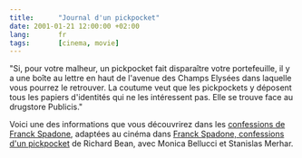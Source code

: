 ```yaml
---
title:      "Journal d'un pickpocket"
date: 2001-01-21 12:00:00 +02:00
lang:       fr
tags:       [cinema, movie]
---
```


"Si, pour votre malheur, un pickpocket fait disparaître votre portefeuille, il y a une boîte au lettre en haut de l'avenue des Champs Elysées dans laquelle vous pourrez le retrouver. La coutume veut que les pickpockets y déposent tous les papiers d'identités qui ne les intéressent pas. Elle se trouve face au drugstore Publicis."

Voici une des informations que vous découvrirez dans les [confessions de Franck Spadone](http://www.pickpocknet.com/), adaptées au cinéma dans [Franck Spadone, confessions d'un pickpocket](http://us.imdb.com/Title?0166199) de Richard Bean, avec Monica Bellucci et Stanislas Merhar.
